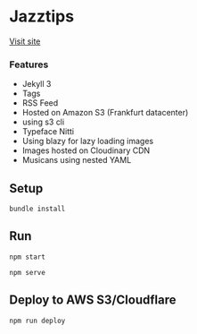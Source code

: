 # Jazztips

[Visit site](https://jazztips.se/)

### Features

+ Jekyll 3
+ Tags
+ RSS Feed
+ Hosted on Amazon S3 (Frankfurt datacenter)
+ using s3 cli 
+ Typeface Nitti
+ Using blazy for lazy loading images
+ Images hosted on Cloudinary CDN
+ Musicans using nested YAML


## Setup

    bundle install

## Run

    npm start

    npm serve

## Deploy to AWS S3/Cloudflare

    npm run deploy